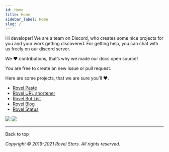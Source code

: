 ```yaml
---
id: Home
title: Home
sidebar_label: Home
slug: /
---
```


Hi developer! We are a team on Discord, who creates some nice projects for you and your work getting discovered. For getting help, you can chat with us freely on our discord server.

We ♥️ contributions, that’s why we made our docs open source!

You are free to create an new issue or pull request.

Here are some projects, that we are sure you’ll ♥️.

- [Rovel Paste](https://paste.rovelstars.ga/)
- [Rovel URL shortener](https://url.rovelstars.ga/)
- [Rovel Bot List](https://bots.rovelstars.ga/)
- [Rovel Blog](https://blog.rovelstars.ga/)
- [Rovel Status](https://status.rovelstars.ga/)

<img src="https://img.shields.io/static/v1?label=made%20with&message=style&color=red&style=for-the-badge&logo=Awesome%20Lists&logoColor=red"></img> <img src="https://img.shields.io/discord/602906543356379156?color=%237289da&label=chat%20with%20us&logo=discord&style=for-the-badge"></img>

---

Back to top

*Copyright © 2019-2021 Rovel Stars. All rights reserved.*
